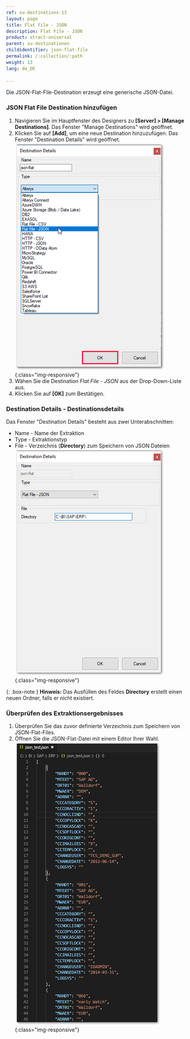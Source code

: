 ```yaml
---
ref: xu-destinations-13
layout: page
title: Flat File - JSON
description: Flat File - JSON
product: xtract-universal
parent: xu-destinationen
childidentifier: json-flat-file
permalink: /:collection/:path
weight: 13
lang: de_DE

---
```

Die JSON-Flat-File-Destination erzeugt eine generische JSON-Datei.

### JSON Flat File Destination hinzufügen
1. Navigieren Sie im Hauptfenster des Designers zu **[Server] > [Manage Destinations]**. Das Fenster "Manage Destinations" wird geöffnet.
2. Klicken Sie auf **[Add]**, um eine neue Destination hinzuzufügen. Das Fenster "Destination Details" wird geöffnet.
![XU_flatfile_JSON_Destination](/img/content/xu/json/json-flat-destination-det.png){:class="img-responsive"}
3. Wähen Sie die Destination *Flat File - JSON* aus der Drop-Down-Liste aus.
4. Klicken Sie auf **[OK]** zum Bestätigen.
 
### Destination Details - Destinationsdetails
Das Fenster "Destination Details" besteht aus zwei Unterabschnitten:
- Name - Name der Extraktion
- Type - Extraktionstyp
- File - Verzeichnis (**Directory**) zum Speichern von JSON Dateien
![JSON-Flat-Destination-Details](/img/content/xu/json/json-flat-Destination-Details.png){:class="img-responsive"}

{: .box-note }
**Hinweis:** Das Ausfüllen des Feldes **Directory** erstellt einen neuen Ordner, falls er nicht existiert. 

### Überprüfen des Extraktionsergebnisses
1. Überprüfen Sie das zuvor definierte Verzeichnis zum Speichern von JSON-Flat-Files.
2. Öffnen Sie die JSON-Flat-Datei mit einem Editor Ihrer Wahl.
![JSON-Flat-File](/img/content/xu/json/json_flat-file.png){:class="img-responsive"}